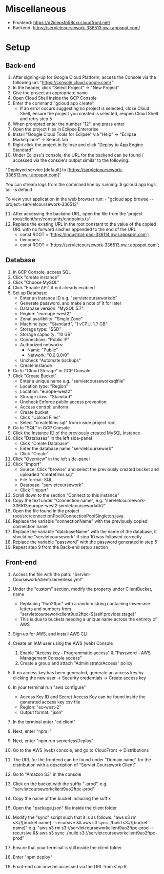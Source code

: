 # Miscellaneous

- Frontend: https://d2icepsfo58cxr.cloudfront.net/
- Backend: https://servletcoursework-336513.nw.r.appspot.com/

# Setup

## Back-end

1. After signing-up for Google Cloud Platform, access the Console via the following url: "https://console.cloud.google.com/"
2. In the header, click "Select Project" -> "New Project"
3. Give the project an appropriate name
4. Open Cloud Shell inside the GCP Console
5. Enter the command "gcloud app create"
   - If an error occurs suggesting no project is selected, close Cloud Shell, ensure the project you created is selected, reopen Cloud Shell and retry step 5
6. When prompted enter the number "12", and press enter
7. Open the project files in Eclipse Enterprise
8. Install "Google Cloud Tools for Eclipse" via "Help" -> "Eclipse Marketplace" -> Search tab
9. Right click the project in Eclipse and click "Deploy to App Engine Standard"
10. Under Eclipse's console, the URL for the backend can be found / accessed via the console's output similar to the following:

"Deployed service [default] to [https://servletcoursework-336513.nw.r.appspot.com]"

You can stream logs from the command line by running:
$ gcloud app logs tail -s default

To view your application in the web browser run: - "gcloud app browse --project=servletcoursework-336513"

11. After accessing the backend URL, open the file from the 'project root/client/src/constants/endpoints.ts'
12. Replace the existing URL in the root constant to the value of the copied URL with no forward slashes appended to the end of the URL
    - const ROOT = 'https://industrial-pad-336114.nw.r.appspot.com';
    - becomes:
    - const ROOT = 'https://servletcoursework-336513.nw.r.appspot.com';

## Database

1. In GCP Console, access SQL
2. Click "create instance"
3. Click "Choose MySQL"
4. Click "Enable API" if not already enabled
5. Set up Database:
   - Enter an Instance ID e.g. "servletcourseworkdb"
   - Generate password, and make a note of it for later
   - Database version: "MySQL 5.7"
   - Region: "euroupe-west2"
   - Zonal availibility: "Single Zone"
   - Machine type: "Standard", "1 vCPU, 1.7 GB"
   - Storage type: "SSD"
   - Storage capacity: "10 GB"
   - Connections: "Public IP"
   - Authorized networks:
     - Name: "Public"
     - Network: "0.0.0.0/0"
   - Uncheck "Automate backups"
   - Create instance
6. Go to "Cloud Storage" in GCP Console
7. Click "Create Bucket"
   - Enter a unique name e.g. "servletcourseworksqlfile"
   - Location type: "Region"
   - Location: "europe-west2"
   - Storage class: "Standard"
   - Uncheck Enforce public access prevention
   - Access control: uniform
   - Create bucket
   - Click "Upload Files"
   - Select "createfilms.sql" from inside project root
8. Go to "SQL" in GCP Console
9. Click the Instance ID of the previously created MySQL Instance
10. Click "Databases" in the left side-panel
    - Click "Create Database"
    - Enter the database name "servletcoursework"
    - Click "Create"
11. Click "Overview" in the left side-panel
12. Click "Import"
    - Source: Click "browse" and select the previously created bucket and uploaded "createfilms.sql"
    - File format: SQL
    - Database: "servletcoursework"
    - Click "Import"
13. Scroll down to the section "Connect to this instance"
14. Copy the text under "Connection name", e.g. "servletcoursework-336513:europe-west2:servletcourseworkdb2"
15. Open the file found in the project root/src/connectionPool/ConnectionPoolSingleton.java
16. Replace the variable "connectionName" with the previously copied connection name
17. Replace the variable "databaseName" with the name of the database, it should be "servletcoursework" if step 10 was followed correctly
18. Replace the variable "password" with the password generated in step 5
19. Repeat step 9 from the Back-end setup section

## Front-end

1. Access the file with the path: "Servlet-Coursework/client/serverless.yml"
2. Under the "custom" section, modify the property under ClientBucket, name

   - Replacing "9uo2ftpc" with a random string containing lowercase letters and numbers from "servletcourseworkclient9uo2ftpc-${self:provider.stage}"
   - This is due to buckets needing a unique name across the entirety of AWS

3. Sign up for AWS, and install AWS CLI
4. Create an IAM user using the AWS (web) Console
   1. Enable "Access key - Programmatic access" & "Password - AWS Management Console access"
   2. Create a group and attach "AdministratorAccess" policy
5. If no access key has been generated, generate an access key by clicking the new user -> Security credentials -> Create access key
6. In your terminal run "aws configure"
   - Access Key ID and Secret Access Key can be found inside the generated access key csv file
   - Region: "eu-west-2"
   - Output format: "json"
7. In the terminal enter "cd client"
8. Next, enter "npm i"
9. Next, enter "npm run serverlessDeploy"
10. Go to the AWS (web) console, and go to CloudFront -> Distributions
11. The URL for the frontend can be found under "Domain name" for the distribution with a description of "Servlet Coursework Client"
12. Go to "Amazon S3" in the console
13. Click on the bucket with the suffix "-prod", e.g. "servletcourseworkclient9uo2ftpc-prod"
14. Copy the name of the bucket including the suffix
15. Open the "package.json" file inside the client folder
16. Modify the "sync" script such that it is as follows: "aws s3 rm s3://[bucket name] --recursive && aws s3 sync ./build s3://[bucket name]" e.g. "aws s3 rm s3://servletcourseworkclient9uo2ftpc-prod --recursive && aws s3 sync ./build s3://servletcourseworkclient9uo2ftpc-prod"
17. Ensure that your terminal is still inside the client folder
18. Enter "npm deploy"
19. Front-end can now be accessed via the URL from step 9
